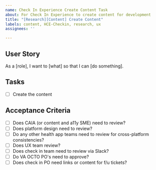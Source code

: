 ```yaml
---
name: Check In Experience Create Content Task
about: For Check In Experience to create content for development
title: "[Research][Content] Create Content"
labels: content, HCE-Checkin, research, ux
assignees: ''

---
```


## User Story
As a [role], I want to [what] so that I can [do something].

## Tasks
- [ ] Create the content 

## Acceptance Criteria
- [ ] Does CAIA (or content and a11y SME) need to review? 
- [ ] Does platform design need to review?
- [ ] Do any other health app teams need to review for cross-platform consistencies? 
- [ ] Does UX team review? 
- [ ] Does check in team need to review via Slack?  
- [ ] Do VA OCTO PO's need to approve? 
- [ ] Does check in PO need links or content for f/u tickets?  
